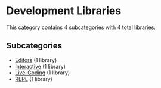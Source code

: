 # Development Libraries

This category contains 4 subcategories with 4 total libraries.

## Subcategories

- [Editors](Editors.md) (1 library)
- [Interactive](Interactive.md) (1 library)
- [Live-Coding](Live-Coding.md) (1 library)
- [REPL](REPL.md) (1 library)

